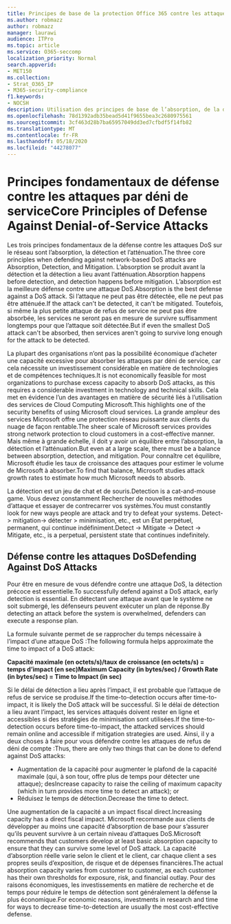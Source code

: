 ```yaml
---
title: Principes de base de la protection Office 365 contre les attaques par déni de service
ms.author: robmazz
author: robmazz
manager: laurawi
audience: ITPro
ms.topic: article
ms.service: O365-seccomp
localization_priority: Normal
search.appverid:
- MET150
ms.collection:
- Strat_O365_IP
- M365-security-compliance
f1.keywords:
- NOCSH
description: Utilisation des principes de base de l’absorption, de la détection et de l’atténuation dans sa défense contre les attaques par déni de service (DoS).
ms.openlocfilehash: 78d1392adb35bead5d41f9655bea3c2680975561
ms.sourcegitcommit: 3cf463d28b7ba65957049dd3ed7cfbdf5f14fb82
ms.translationtype: MT
ms.contentlocale: fr-FR
ms.lasthandoff: 05/18/2020
ms.locfileid: "44278077"
---
```

# <a name="core-principles-of-defense-against-denial-of-service-attacks"></a><span data-ttu-id="2bfae-103">Principes fondamentaux de défense contre les attaques par déni de service</span><span class="sxs-lookup"><span data-stu-id="2bfae-103">Core Principles of Defense Against Denial-of-Service Attacks</span></span>

<span data-ttu-id="2bfae-104">Les trois principes fondamentaux de la défense contre les attaques DoS sur le réseau sont l’absorption, la détection et l’atténuation.</span><span class="sxs-lookup"><span data-stu-id="2bfae-104">The three core principles when defending against network-based DoS attacks are Absorption, Detection, and Mitigation.</span></span> <span data-ttu-id="2bfae-105">L’absorption se produit avant la détection et la détection a lieu avant l’atténuation.</span><span class="sxs-lookup"><span data-stu-id="2bfae-105">Absorption happens before detection, and detection happens before mitigation.</span></span> <span data-ttu-id="2bfae-106">L’absorption est la meilleure défense contre une attaque DoS.</span><span class="sxs-lookup"><span data-stu-id="2bfae-106">Absorption is the best defense against a DoS attack.</span></span> <span data-ttu-id="2bfae-107">Si l’attaque ne peut pas être détectée, elle ne peut pas être atténuée.</span><span class="sxs-lookup"><span data-stu-id="2bfae-107">If the attack can't be detected, it can't be mitigated.</span></span> <span data-ttu-id="2bfae-108">Toutefois, si même la plus petite attaque de refus de service ne peut pas être absorbée, les services ne seront pas en mesure de survivre suffisamment longtemps pour que l’attaque soit détectée.</span><span class="sxs-lookup"><span data-stu-id="2bfae-108">But if even the smallest DoS attack can't be absorbed, then services aren't going to survive long enough for the attack to be detected.</span></span>

<span data-ttu-id="2bfae-109">La plupart des organisations n’ont pas la possibilité économique d’acheter une capacité excessive pour absorber les attaques par déni de service, car cela nécessite un investissement considérable en matière de technologies et de compétences techniques.</span><span class="sxs-lookup"><span data-stu-id="2bfae-109">It is not economically feasible for most organizations to purchase excess capacity to absorb DoS attacks, as this requires a considerable investment in technology and technical skills.</span></span> <span data-ttu-id="2bfae-110">Cela met en évidence l’un des avantages en matière de sécurité liés à l’utilisation des services de Cloud Computing Microsoft.</span><span class="sxs-lookup"><span data-stu-id="2bfae-110">This highlights one of the security benefits of using Microsoft cloud services.</span></span> <span data-ttu-id="2bfae-111">La grande ampleur des services Microsoft offre une protection réseau puissante aux clients du nuage de façon rentable.</span><span class="sxs-lookup"><span data-stu-id="2bfae-111">The sheer scale of Microsoft services provides strong network protection to cloud customers in a cost-effective manner.</span></span> <span data-ttu-id="2bfae-112">Mais même à grande échelle, il doit y avoir un équilibre entre l’absorption, la détection et l’atténuation.</span><span class="sxs-lookup"><span data-stu-id="2bfae-112">But even at a large scale, there must be a balance between absorption, detection, and mitigation.</span></span> <span data-ttu-id="2bfae-113">Pour connaître cet équilibre, Microsoft étudie les taux de croissance des attaques pour estimer le volume de Microsoft à absorber.</span><span class="sxs-lookup"><span data-stu-id="2bfae-113">To find that balance, Microsoft studies attack growth rates to estimate how much Microsoft needs to absorb.</span></span>

<span data-ttu-id="2bfae-114">La détection est un jeu de chat et de souris.</span><span class="sxs-lookup"><span data-stu-id="2bfae-114">Detection is a cat-and-mouse game.</span></span> <span data-ttu-id="2bfae-115">Vous devez constamment Rechercher de nouvelles méthodes d’attaque et essayer de contrecarrer vos systèmes.</span><span class="sxs-lookup"><span data-stu-id="2bfae-115">You must constantly look for new ways people are attack and try to defeat your systems.</span></span> <span data-ttu-id="2bfae-116">Detect-> mitigation-> détecter > minimisation, etc., est un État perpétuel, permanent, qui continue indéfiniment.</span><span class="sxs-lookup"><span data-stu-id="2bfae-116">Detect -> Mitigate -> Detect -> Mitigate, etc., is a perpetual, persistent state that continues indefinitely.</span></span>

## <a name="defending-against-dos-attacks"></a><span data-ttu-id="2bfae-117">Défense contre les attaques DoS</span><span class="sxs-lookup"><span data-stu-id="2bfae-117">Defending Against DoS Attacks</span></span>

<span data-ttu-id="2bfae-118">Pour être en mesure de vous défendre contre une attaque DoS, la détection précoce est essentielle.</span><span class="sxs-lookup"><span data-stu-id="2bfae-118">To successfully defend against a DoS attack, early detection is essential.</span></span> <span data-ttu-id="2bfae-119">En détectant une attaque avant que le système ne soit submergé, les défenseurs peuvent exécuter un plan de réponse.</span><span class="sxs-lookup"><span data-stu-id="2bfae-119">By detecting an attack before the system is overwhelmed, defenders can execute a response plan.</span></span>

<span data-ttu-id="2bfae-120">La formule suivante permet de se rapprocher du temps nécessaire à l’impact d’une attaque DoS :</span><span class="sxs-lookup"><span data-stu-id="2bfae-120">The following formula helps approximate the time to impact of a DoS attack:</span></span>

   <span data-ttu-id="2bfae-121">**Capacité maximale (en octets/s)/taux de croissance (en octets/s) = temps d’impact (en sec)**</span><span class="sxs-lookup"><span data-stu-id="2bfae-121">**Maximum Capacity (in bytes/sec) / Growth Rate (in bytes/sec) = Time to Impact (in sec)**</span></span>

<span data-ttu-id="2bfae-122">Si le délai de détection a lieu après l’impact, il est probable que l’attaque de refus de service se produise.</span><span class="sxs-lookup"><span data-stu-id="2bfae-122">If the time-to-detection occurs after time-to-impact, it is likely the DoS attack will be successful.</span></span> <span data-ttu-id="2bfae-123">Si le délai de détection a lieu avant l’impact, les services attaqués doivent rester en ligne et accessibles si des stratégies de minimisation sont utilisées.</span><span class="sxs-lookup"><span data-stu-id="2bfae-123">If the time-to-detection occurs before time-to-impact, the attacked services should remain online and accessible if mitigation strategies are used.</span></span> <span data-ttu-id="2bfae-124">Ainsi, il y a deux choses à faire pour vous défendre contre les attaques de refus de déni de compte :</span><span class="sxs-lookup"><span data-stu-id="2bfae-124">Thus, there are only two things that can be done to defend against DoS attacks:</span></span>

- <span data-ttu-id="2bfae-125">Augmentation de la capacité pour augmenter le plafond de la capacité maximale (qui, à son tour, offre plus de temps pour détecter une attaque); des</span><span class="sxs-lookup"><span data-stu-id="2bfae-125">Increase capacity to raise the ceiling of maximum capacity (which in turn provides more time to detect an attack); or</span></span>
- <span data-ttu-id="2bfae-126">Réduisez le temps de détection.</span><span class="sxs-lookup"><span data-stu-id="2bfae-126">Decrease the time to detect.</span></span>

<span data-ttu-id="2bfae-127">Une augmentation de la capacité a un impact fiscal direct.</span><span class="sxs-lookup"><span data-stu-id="2bfae-127">Increasing capacity has a direct fiscal impact.</span></span> <span data-ttu-id="2bfae-128">Microsoft recommande aux clients de développer au moins une capacité d’absorption de base pour s’assurer qu’ils peuvent survivre à un certain niveau d’attaques DoS.</span><span class="sxs-lookup"><span data-stu-id="2bfae-128">Microsoft recommends that customers develop at least basic absorption capacity to ensure that they can survive some level of DoS attack.</span></span> <span data-ttu-id="2bfae-129">La capacité d’absorption réelle varie selon le client et le client, car chaque client a ses propres seuils d’exposition, de risque et de dépenses financières.</span><span class="sxs-lookup"><span data-stu-id="2bfae-129">The actual absorption capacity varies from customer to customer, as each customer has their own thresholds for exposure, risk, and financial outlay.</span></span> <span data-ttu-id="2bfae-130">Pour des raisons économiques, les investissements en matière de recherche et de temps pour réduire le temps de détection sont généralement la défense la plus économique.</span><span class="sxs-lookup"><span data-stu-id="2bfae-130">For economic reasons, investments in research and time for ways to decrease time-to-detection are usually the most cost-effective defense.</span></span>
